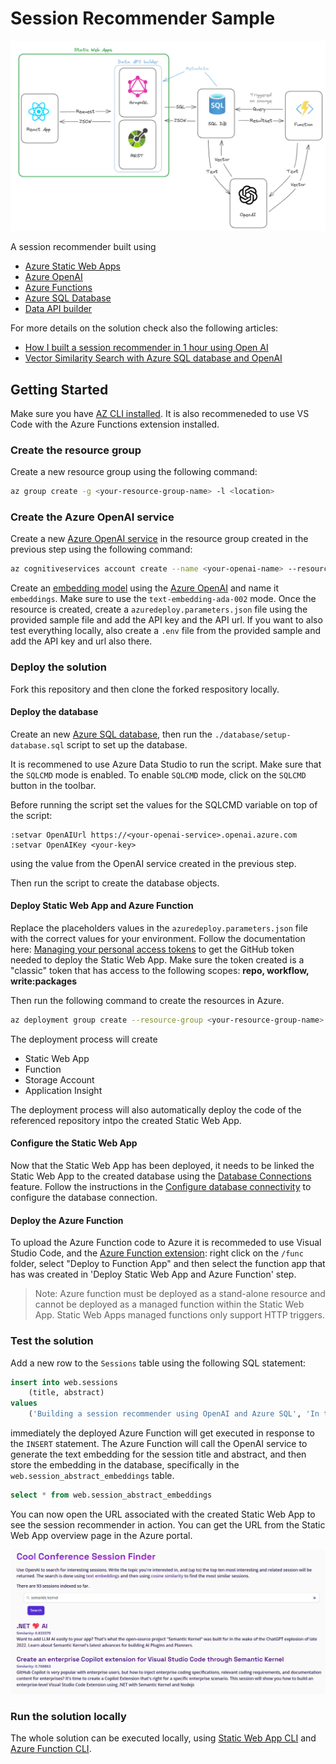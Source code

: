 # Session Recommender Sample

![Architecture Diagram](./_docs/session-recommender-architecture.png)

A session recommender built using

- [Azure Static Web Apps](https://learn.microsoft.com/en-us/azure/static-web-apps/overview)
- [Azure OpenAI](https://learn.microsoft.com/en-us/azure/ai-services/openai/)
- [Azure Functions](https://learn.microsoft.com/en-us/azure/azure-functions/functions-overview?pivots=programming-language-csharp)
- [Azure SQL Database](https://www.sqlservercentral.com/articles/the-sql-developer-experience-beyond-rdbms)
- [Data API builder](https://aka.ms/dab)

For more details on the solution check also the following articles:

- [How I built a session recommender in 1 hour using Open AI](https://dev.to/azure/how-i-built-a-session-recommender-in-1-hour-using-open-ai-5419)
- [Vector Similarity Search with Azure SQL database and OpenAI](https://devblogs.microsoft.com/azure-sql/vector-similarity-search-with-azure-sql-database-and-openai/)

## Getting Started

Make sure you have [AZ CLI installed](https://learn.microsoft.com/en-us/cli/azure/). It is also recommeneded to use VS Code with the Azure Functions extension installed.

### Create the resource group

Create a new resource group using the following command:

```bash
az group create -g <your-resource-group-name> -l <location>
```

### Create the Azure OpenAI service

Create a new [Azure OpenAI service](https://learn.microsoft.com/en-us/azure/ai-services/openai/how-to/create-resource?pivots=cli) in the resource group created in the previous step using the following command:

```bash
az cognitiveservices account create --name <your-openai-name> --resource-group <your-resource-group-name> --kind OpenAI --sku s0
```

Create an [embedding model](https://learn.microsoft.com/en-us/azure/ai-services/openai/concepts/models#embeddings-models) using the [Azure OpenAI](https://learn.microsoft.com/en-us/azure/ai-services/openai/how-to/create-resource?pivots=web-portal) and name it `embeddings`. Make sure to use the `text-embedding-ada-002` mode. Once the resource is created, create a `azuredeploy.parameters.json` file using the provided sample file and add the API key and the API url. If you want to also test everything locally, also create a `.env` file from the provided sample and add the API key and url also there. 

### Deploy the solution

Fork this repository and then clone the forked respository locally.

#### Deploy the database

Create an new [Azure SQL database](https://learn.microsoft.com/en-us/azure/azure-sql/database/single-database-create-quickstart?view=azuresql&tabs=azure-portal), then run the `./database/setup-database.sql` script to set up the database.

It is recommened to use Azure Data Studio to run the script. Make sure that the `SQLCMD` mode is enabled. To enable `SQLCMD` mode, click on the `SQLCMD` button in the toolbar.

Before running the script set the values for the SQLCMD variable on top of the script:

```
:setvar OpenAIUrl https://<your-openai-service>.openai.azure.com
:setvar OpenAIKey <your-key>
```

using the value from the OpenAI service created in the previous step.

Then run the script to create the database objects.

#### Deploy Static Web App and Azure Function

Replace the placeholders values in the `azuredeploy.parameters.json` file with the correct values for your environment. Follow the documentation here: [Managing your personal access tokens](https://docs.github.com/en/authentication/keeping-your-account-and-data-secure/managing-your-personal-access-tokens) to get the GitHub token needed to deploy the Static Web App. Make sure the token created is a "classic" token that has access to the following scopes: **repo, workflow, write:packages**

Then run the following command to create the resources in Azure. 

```bash
az deployment group create --resource-group <your-resource-group-name> --template-file main.bicep --parameters azuredeploy.parameters.json
```

The deployment process will create 
- Static Web App
- Function
- Storage Account
- Application Insight

The deployment process will also automatically deploy the code of the referenced repository intpo the created Static Web App. 

#### Configure the Static Web App 

Now that the Static Web App has been deployed, it needs to be linked the Static Web App to the created database using the [Database Connections](https://learn.microsoft.com/en-us/azure/static-web-apps/database-overview) feature. Follow the instructions in the [Configure database connectivity](https://learn.microsoft.com/en-us/azure/static-web-apps/database-configuration#configure-database-connectivity) to configure the database connection.

#### Deploy the Azure Function

To upload the Azure Function code to Azure it is recommeded to use Visual Studio Code, and the [Azure Function extension](https://learn.microsoft.com/en-us/azure/azure-functions/functions-develop-vs-code?tabs=node-v3%2Cpython-v2%2Cisolated-process&pivots=programming-language-csharp): right click on the `/func` folder, select "Deploy to Function App" and then select the function app that has was created in 'Deploy Static Web App and Azure Function' step.

> Note: Azure function must be deployed as a stand-alone resource and cannot be deployed as a managed function within the Static Web App. Static Web Apps managed functions only support HTTP triggers.

### Test the solution

Add a new row to the `Sessions` table using the following SQL statement:

```sql
insert into web.sessions 
    (title, abstract)
values
    ('Building a session recommender using OpenAI and Azure SQL', 'In this fun and demo-driven session you’ll learn how to integrate Azure SQL with OpenAI to generate text embeddings, store them in the database, index them and calculate cosine distance to build a session recommender. And once that is done, you’ll publish it as a REST and GraphQL API to be consumed by a modern JavaScript frontend. Sounds pretty cool, uh? Well, it is!')
```

immediately the deployed Azure Function will get executed in response to the `INSERT` statement. The Azure Function will call the OpenAI service to generate the text embedding for the session title and abstract, and then store the embedding in the database, specifically in the `web.session_abstract_embeddings` table.

```sql
select * from web.session_abstract_embeddings
```

You can now open the URL associated with the created Static Web App to see the session recommender in action. You can get the URL from the Static Web App overview page in the Azure portal.

![Website running](./_docs/session-recommender.png)

### Run the solution locally

The whole solution can be executed locally, using [Static Web App CLI](https://github.com/Azure/static-web-apps-cli) and [Azure Function CLI](https://learn.microsoft.com/en-us/azure/azure-functions/functions-run-local?tabs=windows%2Cisolated-process%2Cnode-v4%2Cpython-v2%2Chttp-trigger%2Ccontainer-apps&pivots=programming-language-csharp).
